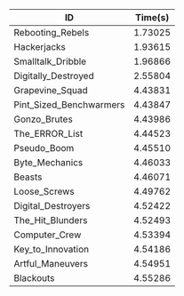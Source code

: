 |ID|Time(s)|
|-|-|
|Rebooting_Rebels|1.73025|
|Hackerjacks|1.93615|
|Smalltalk_Dribble|1.96866|
|Digitally_Destroyed|2.55804|
|Grapevine_Squad|4.43831|
|Pint_Sized_Benchwarmers|4.43847|
|Gonzo_Brutes|4.43986|
|The_ERROR_List|4.44523|
|Pseudo_Boom|4.45510|
|Byte_Mechanics|4.46033|
|Beasts|4.46071|
|Loose_Screws|4.49762|
|Digital_Destroyers|4.52422|
|The_Hit_Blunders|4.52493|
|Computer_Crew|4.53394|
|Key_to_Innovation|4.54186|
|Artful_Maneuvers|4.54951|
|Blackouts|4.55286|
